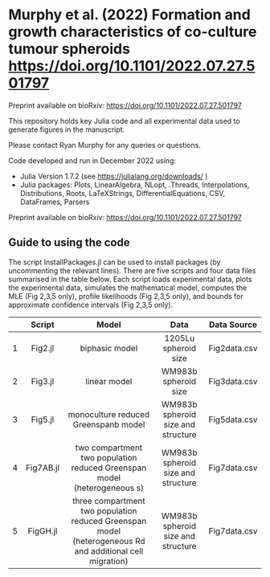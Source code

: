 # Murphy et al. (2022) Formation and growth characteristics of co-culture tumour spheroids https://doi.org/10.1101/2022.07.27.501797 

Preprint available on bioRxiv: https://doi.org/10.1101/2022.07.27.501797 


This repository holds key Julia code and all experimental data used to generate figures in the manuscript.

Please contact Ryan Murphy for any queries or questions.

Code developed and run in December 2022 using:

- Julia Version  1.7.2 (see https://julialang.org/downloads/ )
- Julia packages: Plots, LinearAlgebra, NLopt, .Threads, Interpolations, Distributions, Roots, LaTeXStrings, DifferentialEquations, CSV, DataFrames, Parsers


Preprint available on bioRxiv: https://doi.org/10.1101/2022.07.27.501797 

## Guide to using the code
The script InstallPackages.jl can be used to install packages (by uncommenting the relevant lines). There are five scripts and four data files summarised in the table below. Each script loads experimental data, plots the experimental data, simulates the mathematical model, computes the MLE (Fig 2,3,5 only), profile likelihoods (Fig 2,3,5 only), and bounds for approximate confidence intervals (Fig 2,3,5 only).



| | Script        | Model           | Data  | Data Source |
| :---:   | :---: | :---: |:---: |:---: |
|1| Fig2.jl    |biphasic model | 1205Lu  spheroid size  | Fig2data.csv |
|2| Fig3.jl      | linear model      |   WM983b spheroid size   |  Fig3data.csv|
|3|  Fig5.jl |  monoculture reduced Greenspanb model     |   WM983b spheroid size and structure  | Fig5data.csv|
|4| Fig7AB.jl  | two compartment two population reduced Greenspan model (heterogeneous s)    |    WM983b spheroid size and structure |  Fig7data.csv|
|5| FigGH.jl | three compartment two population reduced Greenspan model (heterogeneous Rd and additional cell migration)       |   WM983b spheroid size and structure | Fig7data.csv|****
